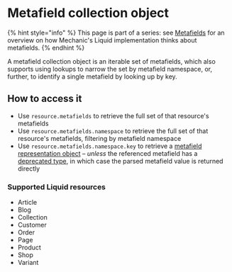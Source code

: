 # Metafield collection object

{% hint style="info" %}
This page is part of a series: see [Metafields](./) for an overview on how Mechanic's Liquid implementation thinks about metafields.
{% endhint %}

A metafield collection object is an iterable set of metafields, which also supports using lookups to narrow the set by metafield namespace, or, further, to identify a single metafield by looking up by key.

## How to access it

* Use `resource.metafields` to retrieve the full set of that resource's metafields
* Use `resource.metafields.namespace` to retrieve the full set of that resource's metafields, filtering by metafield namespace
* Use `resource.metafields.namespace.key` to retrieve a [metafield representation object](metafield-representation-object.md) – _unless_ the referenced metafield has a [deprecated type](https://shopify.dev/api/liquid/objects/metafield#deprecated-metafields), in which case the parsed metafield value is returned directly

### Supported Liquid resources

* Article
* Blog
* Collection
* Customer
* Order
* Page
* Product
* Shop
* Variant

